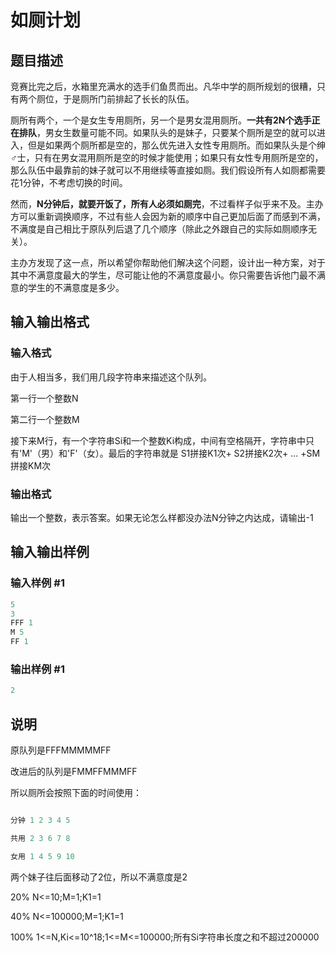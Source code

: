 # 如厕计划

## 题目描述

竞赛比完之后，水箱里充满水的选手们鱼贯而出。凡华中学的厕所规划的很糟，只有两个厕位，于是厕所门前排起了长长的队伍。

厕所有两个，一个是女生专用厕所，另一个是男女混用厕所。**一共有2N个选手正在排队**，男女生数量可能不同。如果队头的是妹子，只要某个厕所是空的就可以进入，但是如果两个厕所都是空的，那么优先进入女性专用厕所。而如果队头是个绅♂士，只有在男女混用厕所是空的时候才能使用；如果只有女性专用厕所是空的，那么队伍中最靠前的妹子就可以不用继续等直接如厕。我们假设所有人如厕都需要花1分钟，不考虑切换的时间。

然而，**N分钟后，就要开饭了，所有人必须如厕完**，不过看样子似乎来不及。主办方可以重新调换顺序，不过有些人会因为新的顺序中自己更加后面了而感到不满，不满度是自己相比于原队列后退了几个顺序（除此之外跟自己的实际如厕顺序无关）。

主办方发现了这一点，所以希望你帮助他们解决这个问题，设计出一种方案，对于其中不满意度最大的学生，尽可能让他的不满意度最小。你只需要告诉他门最不满意的学生的不满意度是多少。

## 输入输出格式

### 输入格式

由于人相当多，我们用几段字符串来描述这个队列。

第一行一个整数N

第二行一个整数M

接下来M行，有一个字符串Si和一个整数Ki构成，中间有空格隔开，字符串中只有'M'（男）和'F'（女）。最后的字符串就是 S1拼接K1次+ S2拼接K2次+ ... +SM拼接KM次

### 输出格式

输出一个整数，表示答案。如果无论怎么样都没办法N分钟之内达成，请输出-1

## 输入输出样例

### 输入样例 #1

```cpp
5
3
FFF 1
M 5
FF 1
```


### 输出样例 #1

```cpp
2
```


## 说明

原队列是FFFMMMMMFF

改进后的队列是FMMFFMMMFF

所以厕所会按照下面的时间使用：

```cpp

分钟 1 2 3 4 5

共用 2 3 6 7 8

女用 1 4 5 9 10

```

两个妹子往后面移动了2位，所以不满意度是2

20% N<=10;M=1;K1=1

40% N<=100000;M=1;K1=1

100% 1<=N,Ki<=10^18;1<=M<=100000;所有Si字符串长度之和不超过200000

